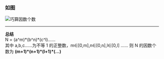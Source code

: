 ### 如图

![巧算因数个数](https://uploadfiles.nowcoder.net/images/20170906/121024_1504706520470_3A73838B2BD4B23F61F7E20824F1701D)
  
  ---
  **总结**  
  N = (a^m)\*(b^n)\*(c^l)……  
  其中 a,b,c……为不等 1 的正整数，m∈\[0,m],n∈\[0,n],l∈\[0,l] ……
  则 N 的因数个数为 **(m+1)\*(n+1)\*(l+1)\*(...)**
